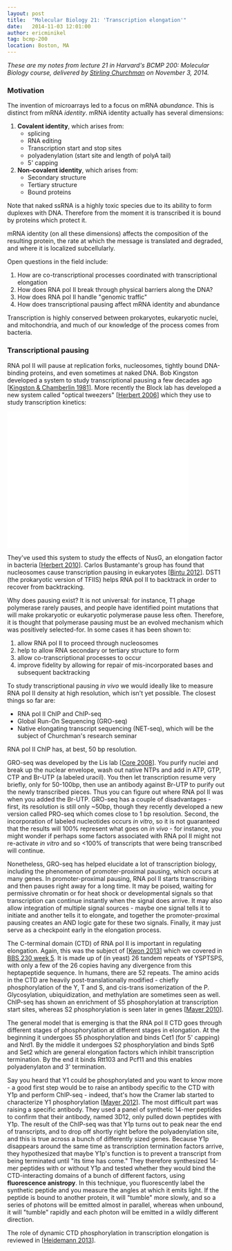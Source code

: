 ```yaml
---
layout: post
title:  "Molecular Biology 21: 'Transcription elongation'"
date:   2014-11-03 12:01:00
author: ericminikel
tag: bcmp-200
location: Boston, MA
---
```


*These are my notes from lecture 21 in Harvard's BCMP 200: Molecular Biology course, delivered by [Stirling Churchman](https://twitter.com/fiddle) on November 3, 2014.*

### Motivation

The invention of microarrays led to a focus on mRNA *abundance*. This is distinct from mRNA *identity*. mRNA identity actually has several dimensions:

1. **Covalent identity**, which arises from:
    + splicing
    + RNA editing
    + Transcription start and stop sites
    + polyadenylation (start site and length of polyA tail)
    + 5' capping
2. **Non-covalent identity**, which arises from:
    + Secondary structure
    + Tertiary structure
    + Bound proteins

Note that naked ssRNA is a highly toxic species due to its ability to form duplexes with DNA. Therefore from the moment it is transcribed it is bound by proteins which protect it.

mRNA identity (on all these dimensions) affects the composition of the resulting protein, the rate at which the message is translated and degraded, and where it is localized subcellularly.

Open questions in the field include:

1. How are co-transcriptional processes coordinated with transcriptional elongation
2. How does RNA pol II break through physical barriers along the DNA?
3. How does RNA pol II handle "genomic traffic"
4. How does transcriptional pausing affect mRNA identity and abundance

Transcription is highly conserved between prokaryotes, eukaryotic nuclei, and mitochondria, and much of our knowledge of the process comes from bacteria.

### Transcriptional pausing

RNA pol II will pause at replication forks, nucleosomes, tightly bound DNA-binding proteins, and even sometimes at naked DNA. Bob Kingston developed a system to study transcriptional pausing a few decades ago [[Kingston & Chamberlin 1981]]. More recently the Block lab has developed a new system called "optical tweezers" [[Herbert 2006]] which they use to study transcription kinetics:

<iframe width="420" height="315" src="//www.youtube.com/embed/y1gIu85kdCs" frameborder="0" allowfullscreen></iframe>

They've used this system to study the effects of NusG, an elongation factor in bacteria [[Herbert 2010]]. Carlos Bustamante's group has found that nucleosomes cause transcription pausing in eukaryotes [[Bintu 2012]]. DST1 (the prokaryotic version of TFIIS) helps RNA pol II to backtrack in order to recover from backtracking.

Why does pausing exist? It is not universal: for instance, T1 phage polymerase rarely pauses, and people have identified point mutations that will make prokaryotic or eukaryotic polymerase pause less often. Therefore, it is thought that polymerase pausing must be an evolved mechanism which was positively selected-for. In some cases it has been shown to:

1. allow RNA pol II to proceed through nucleosomes
2. help to allow RNA secondary or tertiary structure to form
3. allow co-transcriptional processes to occur
4. improve fidelity by allowing for repair of mis-incorporated bases and subsequent backtracking

To study transcriptional pausing *in vivo* we would ideally like to measure RNA pol II density at high resolution, which isn't yet possible. The closest things so far are:

+ RNA pol II ChIP and ChIP-seq
+ Global Run-On Sequencing (GRO-seq)
+ Native elongating transcript sequencing (NET-seq), which will be the subject of Churchman's research seminar

RNA pol II ChIP has, at best, 50 bp resolution.

GRO-seq was developed by the Lis lab [[Core 2008]]. You purify nuclei and break up the nuclear envelope, wash out native NTPs and add in ATP, GTP, CTP and Br-UTP (a labeled uracil). You then let transcription resume very briefly, only for 50-100bp, then use an antibody against Br-UTP to purify out the newly transcribed pieces. Thus you can figure out where RNA pol II was when you added the Br-UTP. GRO-seq has a couple of disadvantages - first, its resolution is still only ~50bp, though they recently developed a new version called PRO-seq which comes close to 1 bp resolution. Second, the incorporation of labeled nucleotides occurs *in vitro*, so it is not guaranteed that the results will 100% represent what goes on *in vivo* - for instance, you might wonder if perhaps some factors associated with RNA pol II might not re-activate *in vitro* and so <100% of transcripts that were being transcribed will continue.

Nonetheless, GRO-seq has helped elucidate a lot of transcription biology, including the phenomenon of promoter-proximal pausing, which occurs at many genes. In promoter-proximal pausing, RNA pol II starts transcriibing and then pauses right away for a long time. It may be poised, waiting for permissive chromatin or for heat shock or developmental signals so that transcription can continue instantly when the signal does arrive. It may also allow integration of multiple signal sources - maybe one signal tells it to initiate and another tells it to elongate, and together the promoter-proximal pausing creates an AND logic gate for these two signals. Finally, it may just serve as a checkpoint early in the elongation process.

The C-terminal domain (CTD) of RNA pol II is important in regulating elongation. Again, this was the subject of [[Kwon 2013]] which we covered in [BBS 230 week 5](/2014/10/02/biolit-05/). It is made up of (in yeast) 26 tandem repeats of YSPTSPS, with only a few of the 26 copies having any divergence from this heptapeptide sequence. In humans, there are 52 repeats. The amino acids in the CTD are heavily post-translationally modified - chiefly phosphorylation of the Y, T and S, and cis-trans isomerization of the P. Glycosylation, ubiquidization, and methylation are sometimes seen as well. ChIP-seq has shown an enrichment of S5 phosphorylation at transcription start sites, whereas S2 phosphorylation is seen later in genes [[Mayer 2010]].

The general model that is emerging is that the RNA pol II CTD goes through different stages of phosphorylation at different stages in elongation. At the beginning it undergoes S5 phosphorylation and binds Cet1 (for 5' capping) and Nrd1. By the middle it undergoes S2 phosphorylation and binds Spt6 and Set2 which are general elongation factors which inhibit transcription termination. By the end it binds Rtt103 and Pcf11 and this enables polyadenylaton and 3' termination.

Say you heard that Y1 could be phosphorylated and you want to know more - a good first step would be to raise an antibody specific to the CTD with Y1p and perform ChIP-seq - indeed, that's how the Cramer lab started to characterize Y1 phosphorylation [[Mayer 2012]]. The most difficult part was raising a specific antibody. They used a panel of synthetic 14-mer peptides to confirm that their antibody, named 3D12, only pulled down peptides with Y1p. The result of the ChIP-seq was that Y1p turns out to peak near the end of transcripts, and to drop off shortly right before the polyadenylation site, and this is true across a bunch of differently sized genes. Because Y1p disappears around the same time as transcription termination factors arrive, they hypothesized that maybe Y1p's function is to prevent a transcript from being terminated until "its time has come." They therefore synthesized 14-mer peptides with or without Y1p and tested whether they would bind the CTD-interacting domains of a bunch of different factors, using **fluorescence anistropy**. In this technique, you fluorescently label the synthetic peptide and you measure the angles at which it emits light. If the peptide is bound to another protein, it will "tumble" more slowly, and so a series of photons will be emitted almost in parallel, whereas when unbound, it will "tumble" rapidly and each photon will be emitted in a wildly different direction.

The role of dynamic CTD phosphorylation in transcription elongation is reviewed in [[Heidemann 2013]].

[Kingston & Chamberlin 1981]: http://www.ncbi.nlm.nih.gov/pubmed/6086107 "Kingston RE, Chamberlin MJ. Pausing and attenuation of in vitro transcription  in the rrnB operon of E. coli. Cell. 1981 Dec;27(3 Pt 2):523-31. PubMed PMID: 6086107."

[Herbert 2006]: http://www.ncbi.nlm.nih.gov/pubmed/16777599 "Herbert KM, La Porta A, Wong BJ, Mooney RA, Neuman KC, Landick R, Block SM. Sequence-resolved detection of pausing by single RNA polymerase molecules. Cell.  2006 Jun 16;125(6):1083-94. PubMed PMID: 16777599; PubMed Central PMCID: PMC1483142."

[Herbert 2010]: http://www.ncbi.nlm.nih.gov/pubmed/20381500 "Herbert KM, Zhou J, Mooney RA, Porta AL, Landick R, Block SM. E. coli NusG inhibits backtracking and accelerates pause-free transcription by promoting forward translocation of RNA polymerase. J Mol Biol. 2010 May 28;399(1):17-30. doi: 10.1016/j.jmb.2010.03.051. Epub 2010 Apr 8. PubMed PMID: 20381500; PubMed Central PMCID: PMC2875378."

[Bintu 2012]: http://www.ncbi.nlm.nih.gov/pubmed/23141536 "Bintu L, Ishibashi T, Dangkulwanich M, Wu YY, Lubkowska L, Kashlev M, Bustamante C. Nucleosomal elements that control the topography of the barrier to  transcription. Cell. 2012 Nov 9;151(4):738-49. doi: 10.1016/j.cell.2012.10.009. PubMed PMID: 23141536; PubMed Central PMCID: PMC3508686."

[Core 2008]: http://www.ncbi.nlm.nih.gov/pubmed/19056941 "Core LJ, Waterfall JJ, Lis JT. Nascent RNA sequencing reveals widespread pausing and divergent initiation at human promoters. Science. 2008 Dec 19;322(5909):1845-8. doi: 10.1126/science.1162228. Epub 2008 Dec 4. PubMed PMID:  19056941; PubMed Central PMCID: PMC2833333."

[Kwon 2013]: http://www.ncbi.nlm.nih.gov/pubmed/24267890 "Kwon I, Kato M, Xiang S, Wu L, Theodoropoulos P, Mirzaei H, Han T, Xie S, Corden JL, McKnight SL. Phosphorylation-regulated binding of RNA polymerase II to fibrous polymers of low-complexity domains. Cell. 2013 Nov 21;155(5):1049-60. doi: 10.1016/j.cell.2013.10.033. Erratum in: Cell. 2014 Jan 16;156(1-2):374. PubMed PMID: 24267890; PubMed Central PMCID: PMC4010232."

[Mayer 2010]: http://www.ncbi.nlm.nih.gov/pubmed/20818391 "Mayer A, Lidschreiber M, Siebert M, Leike K, Söding J, Cramer P. Uniform transitions of the general RNA polymerase II transcription complex. Nat Struct Mol Biol. 2010 Oct;17(10):1272-8. doi: 10.1038/nsmb.1903. Epub 2010 Sep 5. PubMed PMID: 20818391."

[Mayer 2012]: http://www.ncbi.nlm.nih.gov/pubmed/22745433 "Mayer A, Heidemann M, Lidschreiber M, Schreieck A, Sun M, Hintermair C, Kremmer E, Eick D, Cramer P. CTD tyrosine phosphorylation impairs termination factor recruitment to RNA polymerase II. Science. 2012 Jun 29;336(6089):1723-5. doi: 10.1126/science.1219651. PubMed PMID: 22745433."

[Heidemann 2013]: http://www.ncbi.nlm.nih.gov/pubmed/22982363 "Heidemann M, Hintermair C, Voß K, Eick D. Dynamic phosphorylation patterns of  RNA polymerase II CTD during transcription. Biochim Biophys Acta. 2013 Jan;1829(1):55-62. doi: 10.1016/j.bbagrm.2012.08.013. Epub 2012 Sep 7. Review. PubMed PMID: 22982363."